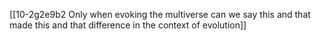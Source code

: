 [[10-2g2e9b2 Only when evoking the multiverse can we say this and that made this and that difference in the context of evolution]]

